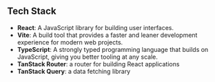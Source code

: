 ## Tech Stack

- **React**: A JavaScript library for building user interfaces.
- **Vite**: A build tool that provides a faster and leaner development experience for modern web projects.
- **TypeScript**: A strongly typed programming language that builds on JavaScript, giving you better tooling at any scale.
- **TanStack Router**: a router for building React applications
- **TanStack Query**: a data fetching library
